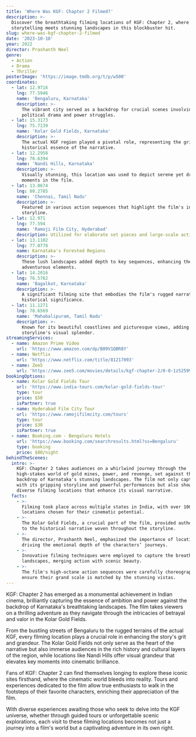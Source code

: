 ```yaml
---
title: 'Where Was KGF: Chapter 2 Filmed?'
description: >-
  Discover the breathtaking filming locations of KGF: Chapter 2, where riveting
  storytelling meets stunning landscapes in this blockbuster hit.
slug: where-was-kgf-chapter-2-filmed
date: '2023-10-10'
year: 2022
director: Prashanth Neel
genre:
  - Action
  - Drama
  - Thriller
posterImage: 'https://image.tmdb.org/t/p/w500'
coordinates:
  - lat: 12.9716
    lng: 77.5946
    name: 'Bengaluru, Karnataka'
    description: >-
      The vibrant city served as a backdrop for crucial scenes involving
      political drama and power struggles.
  - lat: 15.3173
    lng: 75.7139
    name: 'Kolar Gold Fields, Karnataka'
    description: >-
      The actual KGF region played a pivotal role, representing the gritty and
      historical essence of the narrative.
  - lat: 12.2958
    lng: 76.6394
    name: 'Nandi Hills, Karnataka'
    description: >-
      Visually stunning, this location was used to depict serene yet dramatic
      moments in the film.
  - lat: 13.0674
    lng: 80.2785
    name: 'Chennai, Tamil Nadu'
    description: >-
      Featured in various action sequences that highlight the film's intense
      storyline.
  - lat: 12.971
    lng: 77.594
    name: 'Ramoji Film City, Hyderabad'
    description: Utilized for elaborate set pieces and large-scale action scenes.
  - lat: 13.1102
    lng: 77.0778
    name: Karnataka's Forested Regions
    description: >-
      These lush landscapes added depth to key sequences, enhancing the film's
      adventurous elements.
  - lat: 14.2016
    lng: 76.5762
    name: 'Bagalkot, Karnataka'
    description: >-
      A significant filming site that embodies the film's rugged narrative and
      historical significance.
  - lat: 11.1271
    lng: 78.6569
    name: 'Mahabalipuram, Tamil Nadu'
    description: >-
      Known for its beautiful coastlines and picturesque views, adding to the
      storyline's visual splendor.
streamingServices:
  - name: Amazon Prime Video
    url: 'https://www.amazon.com/dp/B09V1QBR8Y'
  - name: Netflix
    url: 'https://www.netflix.com/title/81217093'
  - name: Zee5
    url: 'https://www.zee5.com/movies/details/kgf-chapter-2/0-0-1z5259960'
bookingOptions:
  - name: Kolar Gold Fields Tour
    url: 'https://www.india-tours.com/kolar-gold-fields-tour'
    type: tour
    price: $50
    isPartner: true
  - name: Hyderabad Film City Tour
    url: 'https://www.ramojifilmcity.com/tours'
    type: tour
    price: $30
    isPartner: true
  - name: Booking.com - Bengaluru Hotels
    url: 'https://www.booking.com/searchresults.html?ss=Bengaluru'
    type: booking
    price: $80/night
behindTheScenes:
  intro: >-
    KGF: Chapter 2 takes audiences on a whirlwind journey through the
    high-stakes world of gold mines, power, and revenge, set against the rich
    backdrop of Karnataka's stunning landscapes. The film not only captivates
    with its gripping storyline and powerful performances but also showcases the
    diverse filming locations that enhance its visual narrative.
  facts:
    - >-
      Filming took place across multiple states in India, with over 100
      locations chosen for their cinematic potential.
    - >-
      The Kolar Gold Fields, a crucial part of the film, provided authenticity
      to the historical narrative woven throughout the storyline.
    - >-
      The director, Prashanth Neel, emphasized the importance of location in
      driving the emotional depth of the characters’ journeys.
    - >-
      Innovative filming techniques were employed to capture the breathtaking
      landscapes, merging action with scenic beauty.
    - >-
      The film's high-octane action sequences were carefully choreographed to
      ensure their grand scale is matched by the stunning vistas.
---
```


<KGFChapter2Guide />

KGF: Chapter 2 has emerged as a monumental achievement in Indian cinema, brilliantly capturing the essence of ambition and power against the backdrop of Karnataka's breathtaking landscapes. The film takes viewers on a thrilling adventure as they navigate through the intricacies of betrayal and valor in the Kolar Gold Fields.

From the bustling streets of Bengaluru to the rugged terrains of the actual KGF, every filming location plays a crucial role in enhancing the story's grit and grandeur. The Kolar Gold Fields not only serve as the heart of the narrative but also immerse audiences in the rich history and cultural layers of the region, while locations like Nandi Hills offer visual grandeur that elevates key moments into cinematic brilliance.

Fans of KGF: Chapter 2 can find themselves longing to explore these iconic sites firsthand, where the cinematic world bleeds into reality. Tours and experiences dedicated to the film allow true enthusiasts to walk in the footsteps of their favorite characters, enriching their appreciation of the film.

With diverse experiences awaiting those who seek to delve into the KGF universe, whether through guided tours or unforgettable scenic explorations, each visit to these filming locations becomes not just a journey into a film's world but a captivating adventure in its own right.
